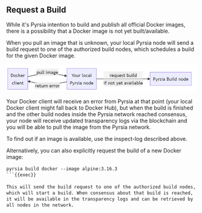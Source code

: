 ## Request a Build

While it's Pyrsia intention to build and publish all official Docker images, there is a possibility that a Docker image is not yet built/available.

When you pull an image that is unknown, your local Pyrsia node will send a build request to one of the authorized build nodes, which schedules a build for the given Docker image.

![request a build](./assets/images/request-a-build.png)

Your Docker client will receive an error from Pyrsia at that point (your local Docker client might fall back to Docker Hub), but when the build is finished and the other build nodes inside the Pyrsia network reached consensus, your node will receive updated transparency logs via the blockchain and you will be able to pull the image from the Pyrsia network.

To find out if an image is available, use the inspect-log described above.

Alternatively, you can also explicitly request the build of a new Docker image:

```
pyrsia build docker --image alpine:3.16.3
```{{exec}}

This will send the build request to one of the authorized build nodes, which will start a build. When consensus about that build is reached, it will be available in the transparency logs and can be retrieved by all nodes in the network.